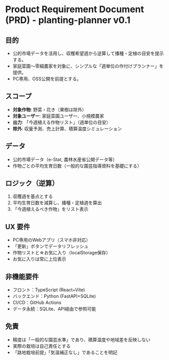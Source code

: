 # Product Requirement Document (PRD) - planting-planner v0.1

## 目的
- 公的市場データを活用し、収穫希望週から逆算して播種・定植の目安を提示する。
- 家庭菜園〜零細農家を対象に、シンプルな「週単位の作付けプランナー」を提供。
- PC専用、OSS公開を前提とする。

## スコープ
- **対象作物**: 野菜・花き（果樹は除外）
- **対象ユーザー**: 家庭菜園ユーザー、小規模農家
- **出力**: 「今週植える作物リスト」（週単位の目安）
- **除外**: 収量予測、売上計算、積算温度シミュレーション

## データ
- 公的市場データ（e-Stat, 農林水産省公開データ等）
- 作物ごとの平均生育日数（一般的な園芸指導資料を基礎にする）

## ロジック（逆算）
1. 収穫週を基点とする
2. 平均生育日数を減算し、播種・定植週を算出
3. 「今週植えるべき作物」をリスト表示

## UX 要件
- PC専用のWebアプリ（スマホ非対応）
- 「更新」ボタンでデータリフレッシュ
- 作物リストと☆お気に入り（localStorage保存）
- お気に入りは常に上位表示

## 非機能要件
- フロント：TypeScript (React+Vite)
- バックエンド：Python (FastAPI+SQLite)
- CI/CD：GitHub Actions
- データ永続：SQLite、API経由で参照可能

## 免責
- 精度は「一般的な園芸水準」であり、積算温度や地域差を反映しない
- 実際の栽培は自己責任とする
- 「路地栽培前提」「気温補正なし」であることを明記
